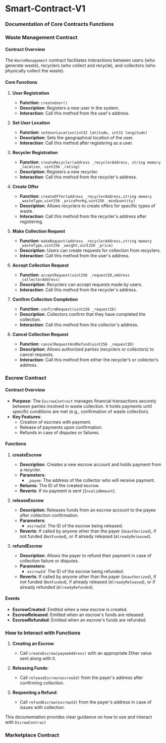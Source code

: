 # Smart-Contract-V1

### Documentation of Core Contracts Functions

### Waste Management Contract 

#### Contract Overview

The `WasteManagement` contract facilitates interactions between users (who generate waste), recyclers (who collect and recycle), and collectors (who physically collect the waste).

#### Core Functions

1. **User Registration**
   - **Function**: `createUser()`
   - **Description**: Registers a new user in the system.
   - **Interaction**: Call this method from the user's address.

2. **Set User Location**
   - **Function**: `setUserLocation(int32 latitude, int32 longitude)`
   - **Description**: Sets the geographical location of the user.
   - **Interaction**: Call this method after registering as a user.

3. **Recycler Registration**
   - **Function**: `createRecycler(address _recyclerAddress, string memory _location, uint256 _rating)`
   - **Description**: Registers a new recycler.
   - **Interaction**: Call this method from the recycler's address.

4. **Create Offer**
   - **Function**: `createOffer(address _recyclerAddress,string memory _wasteType,uint256 _pricePerKg,uint256 _minQuantity)`
   - **Description**: Allows recyclers to create offers for specific types of waste.
   - **Interaction**: Call this method from the recycler's address after registering.

5. **Make Collection Request**
   - **Function**: `makeRequest(address _recyclerAddress,string memory _wasteType,uint256 _weight,uint256 _price)`
   - **Description**: Users can create requests for collection from recyclers.
   - **Interaction**: Call this method from the user's address.

6. **Accept Collection Request**
   - **Function**: `acceptRequest(uint256 _requestID,address _collectorAddress)`
   - **Description**: Recyclers can accept requests made by users.
   - **Interaction**: Call this method from the recycler's address.

7. **Confirm Collection Completion**
   - **Function**: `confirmRequest(uint256 _requestID)`
   - **Description**: Collectors confirm that they have completed the collection.
   - **Interaction**: Call this method from the collector's address.

8. **Cancel Collection Request**
   - **Function**: `cancelRequestAndRefund(uint256 _requestID)`
   - **Description**: Allows authorized parties (recyclers or collectors) to cancel requests.
   - **Interaction**: Call this method from either the recycler’s or collector’s address.

### Escrow Contract 

#### Contract Overview

- **Purpose**: The `EscrowContract` manages financial transactions securely between parties involved in waste collection. It holds payments until specific conditions are met (e.g., confirmation of waste collection).
- **Key Features**:
  - Creation of escrows with payment.
  - Release of payments upon confirmation.
  - Refunds in case of disputes or failures.

#### Functions

1. **createEscrow**
   - **Description**: Creates a new escrow account and holds payment from a recycler.
   - **Parameters**:
     - `_payee`: The address of the collector who will receive payment.
   - **Returns**: The ID of the created escrow.
   - **Reverts**: If no payment is sent (`InvalidAmount`).

2. **releaseEscrow**
   - **Description**: Releases funds from an escrow account to the payee after collection confirmation.
   - **Parameters**:
     - `escrowId`: The ID of the escrow being released.
   - **Reverts**: If called by anyone other than the payer (`Unauthorized`), if not funded (`NotFunded`), or if already released (`AlreadyReleased`).

3. **refundEscrow**
   - **Description**: Allows the payer to refund their payment in case of collection failure or disputes.
   - **Parameters**:
     - `escrowId`: The ID of the escrow being refunded.
   - **Reverts**: If called by anyone other than the payer (`Unauthorized`), if not funded (`NotFunded`), if already released (`AlreadyReleased`), or if already refunded (`AlreadyRefunded`).

#### Events

- **EscrowCreated**: Emitted when a new escrow is created.
- **EscrowReleased**: Emitted when an escrow's funds are released.
- **EscrowRefunded**: Emitted when an escrow's funds are refunded.

### How to Interact with Functions

1. **Creating an Escrow**:
   - Call `createEscrow(payeeAddress)` with an appropriate Ether value sent along with it.

2. **Releasing Funds**:
   - Call `releaseEscrow(escrowId)` from the payer's address after confirming collection.

3. **Requesting a Refund**:
   - Call `refundEscrow(escrowId)` from the payer's address in case of issues with collection.

This documentation provides clear guidance on how to use and interact with `EscrowContract`


### Marketplace Contract 


